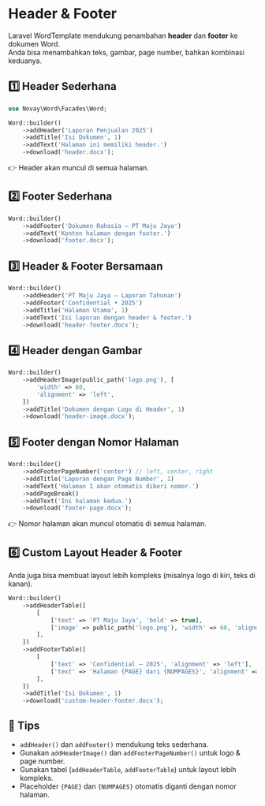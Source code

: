 # Header & Footer

Laravel WordTemplate mendukung penambahan **header** dan **footer** ke dokumen Word.  
Anda bisa menambahkan teks, gambar, page number, bahkan kombinasi keduanya.

## 1️⃣ Header Sederhana

```php
use Novay\Word\Facades\Word;

Word::builder()
    ->addHeader('Laporan Penjualan 2025')
    ->addTitle('Isi Dokumen', 1)
    ->addText('Halaman ini memiliki header.')
    ->download('header.docx');
````

👉 Header akan muncul di semua halaman.

## 2️⃣ Footer Sederhana

```php
Word::builder()
    ->addFooter('Dokumen Rahasia – PT Maju Jaya')
    ->addText('Konten halaman dengan footer.')
    ->download('footer.docx');
```

## 3️⃣ Header & Footer Bersamaan

```php
Word::builder()
    ->addHeader('PT Maju Jaya – Laporan Tahunan')
    ->addFooter('Confidential • 2025')
    ->addTitle('Halaman Utama', 1)
    ->addText('Isi laporan dengan header & footer.')
    ->download('header-footer.docx');
```

## 4️⃣ Header dengan Gambar

```php
Word::builder()
    ->addHeaderImage(public_path('logo.png'), [
        'width' => 80,
        'alignment' => 'left',
    ])
    ->addTitle('Dokumen dengan Logo di Header', 1)
    ->download('header-image.docx');
```

## 5️⃣ Footer dengan Nomor Halaman

```php
Word::builder()
    ->addFooterPageNumber('center') // left, center, right
    ->addTitle('Laporan dengan Page Number', 1)
    ->addText('Halaman 1 akan otomatis diberi nomor.')
    ->addPageBreak()
    ->addText('Ini halaman kedua.')
    ->download('footer-page.docx');
```

👉 Nomor halaman akan muncul otomatis di semua halaman.

## 6️⃣ Custom Layout Header & Footer

Anda juga bisa membuat layout lebih kompleks (misalnya logo di kiri, teks di kanan).

```php
Word::builder()
    ->addHeaderTable([
        [
            ['text' => 'PT Maju Jaya', 'bold' => true],
            ['image' => public_path('logo.png'), 'width' => 60, 'alignment' => 'right'],
        ],
    ])
    ->addFooterTable([
        [
            ['text' => 'Confidential – 2025', 'alignment' => 'left'],
            ['text' => 'Halaman {PAGE} dari {NUMPAGES}', 'alignment' => 'right'],
        ],
    ])
    ->addTitle('Isi Dokumen', 1)
    ->download('custom-header-footer.docx');
```

## 📌 Tips

* `addHeader()` dan `addFooter()` mendukung teks sederhana.
* Gunakan `addHeaderImage()` dan `addFooterPageNumber()` untuk logo & page number.
* Gunakan tabel (`addHeaderTable`, `addFooterTable`) untuk layout lebih kompleks.
* Placeholder `{PAGE}` dan `{NUMPAGES}` otomatis diganti dengan nomor halaman.